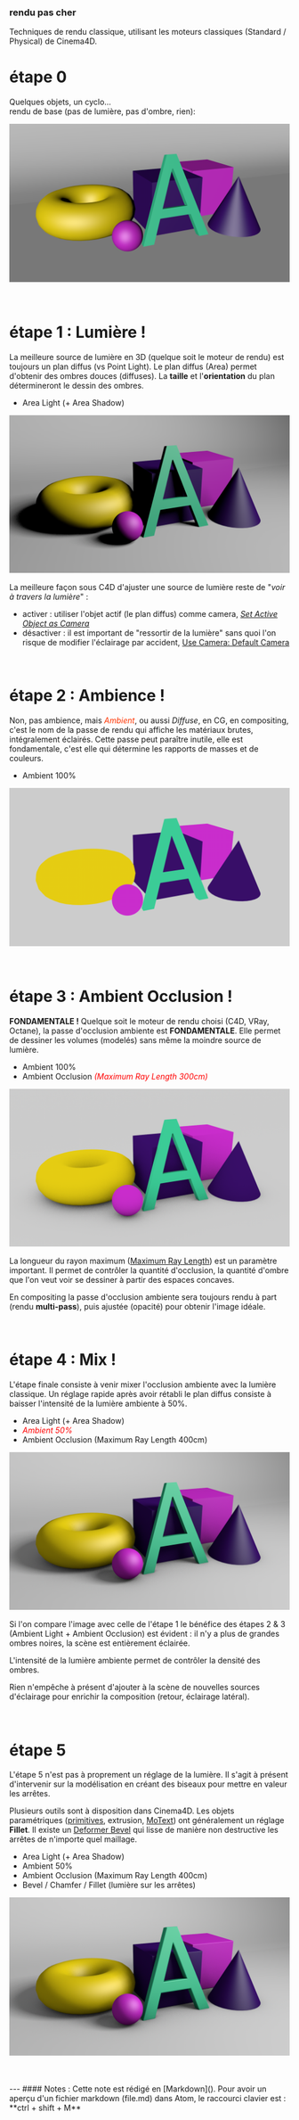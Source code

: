 ### rendu pas cher

Techniques de rendu classique, utilisant les moteurs classiques (Standard / Physical) de Cinema4D.
<br>

# étape 0
Quelques objets, un cyclo...  
rendu de base (pas de lumière, pas d'ombre, rien):

![image](./rendu-1.png)

<br>

# étape 1 : Lumière !
La meilleure source de lumière en 3D (quelque soit le moteur de rendu) est toujours un plan diffus (vs Point Light). Le plan diffus (Area) permet d'obtenir des ombres douces (diffuses). La **taille** et l'**orientation** du plan détermineront le dessin des ombres.
- Area Light (+ Area Shadow)

![image](./rendu-2.png)

La meilleure façon sous C4D d'ajuster une source de lumière reste de "*voir à travers la lumière*" :
- activer : utiliser l'objet actif (le plan diffus) comme camera, [*Set Active Object as Camera*](./screenshots/SetActiveObjectAsCamera.png)
- désactiver : il est important de "ressortir de la lumière" sans quoi l'on risque de modifier l'éclairage par accident, [Use Camera: Default Camera](./screenshots/BackToDefaultCamera.png)

<br>

# étape 2 : Ambience !
Non, pas ambience, mais <i style='color:#f30'>Ambient</i>, ou aussi <i>Diffuse</i>, en CG, en compositing, c'est le nom de la passe de rendu qui affiche les matériaux brutes, intégralement éclairés. Cette passe peut paraître inutile, elle est fondamentale, c'est elle qui détermine les rapports de masses et de couleurs.
- Ambient 100%

![image](./rendu-3.png)

<br>

# étape 3 : Ambient Occlusion !
**FONDAMENTALE !** Quelque soit le moteur de rendu choisi (C4D, VRay, Octane), la passe d'occlusion ambiente est **FONDAMENTALE**. Elle permet de dessiner les volumes (modelés) sans même la moindre source de lumière.
- Ambient 100%
- Ambient Occlusion <i style='color:red'>(Maximum Ray Length 300cm)</i>

![image](./rendu-4.png)

La longueur du rayon maximum ([Maximum Ray Length]()) est un paramètre important. Il permet de contrôler la quantité d'occlusion, la quantité d'ombre que l'on veut voir se dessiner à partir des espaces concaves.

En compositing la passe d'occlusion ambiente sera toujours rendu à part (rendu **multi-pass**), puis ajustée (opacité) pour obtenir l'image idéale.

<br>

# étape 4 : Mix !
L'étape finale consiste à venir mixer l'occlusion ambiente avec la lumière classique. Un réglage rapide après avoir rétabli le plan diffus consiste à baisser l'intensité de la lumière ambiente à 50%.


- Area Light (+ Area Shadow)
- <i style='color:red'>Ambient 50%</i>
- Ambient Occlusion (Maximum Ray Length 400cm)

![image](./rendu-5.png)

Si l'on compare l'image avec celle de l'étape 1 le bénéfice des étapes 2 & 3 (Ambient Light + Ambient Occlusion) est évident : il n'y a plus de grandes ombres noires, la scène est entièrement éclairée.

L'intensité de la lumière ambiente permet de contrôler la densité des ombres.

Rien n'empêche à présent d'ajouter à la scène de nouvelles sources d'éclairage pour enrichir la composition (retour, éclairage latéral).

<br>

# étape 5

L'étape 5 n'est pas à proprement un réglage de la lumière. Il s'agit à présent d'intervenir sur la modélisation en créant des biseaux pour mettre en valeur les arrêtes.

Plusieurs outils sont à disposition dans Cinema4D. Les objets paramétriques ([primitives](), extrusion, [MoText]()) ont généralement un réglage **Fillet**. Il existe un [Deformer Bevel]() qui lisse de manière non destructive les arrêtes de n'importe quel maillage.

- Area Light (+ Area Shadow)
- Ambient 50%
- Ambient Occlusion (Maximum Ray Length 400cm)
- Bevel / Chamfer / Fillet (lumière sur les arrêtes)

![image](./rendu-6.png)

<br>
<br>
---  
#### Notes :
Cette note est rédigé en [Markdown]().  
Pour avoir un aperçu d'un fichier markdown (file.md) dans Atom, le raccourci clavier est :  
**ctrl + shift + M**
